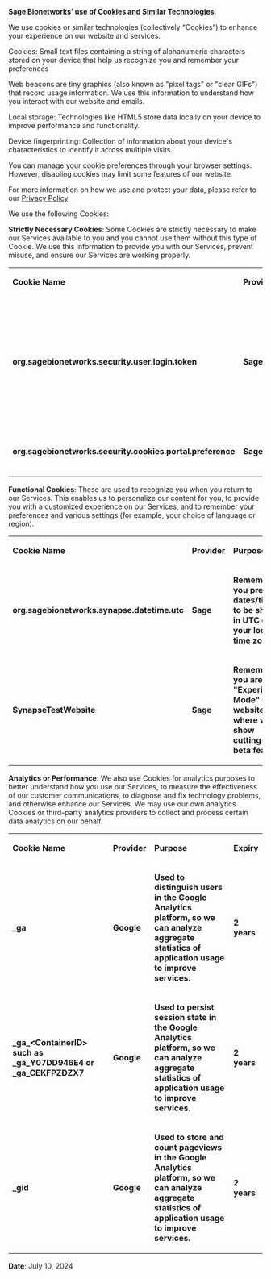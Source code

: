 **Sage Bionetworks’ use of Cookies and Similar Technologies.**  

We use cookies or similar technologies (collectively “Cookies”) to enhance your experience on our website and services.  

Cookies: Small text files containing a string of alphanumeric characters stored on your device that help us recognize you and remember your preferences  

Web beacons are tiny graphics (also known as "pixel tags" or "clear GIFs") that record usage information. We use this information to understand how you interact with our website and emails.  

Local storage: Technologies like HTML5 store data locally on your device to improve performance and functionality.  

Device fingerprinting: Collection of information about your device's characteristics to identify it across multiple visits.  

You can manage your cookie preferences through your browser settings. However, disabling cookies may limit some features of our website.  

For more information on how we use and protect your data, please refer to our [<u>Privacy Policy</u>](https://s3.amazonaws.com/static.synapse.org/governance/SynapsePrivacyPolicy.pdf).  

We use the following Cookies:  

**Strictly Necessary Cookies**: Some Cookies are strictly necessary to make our Services available to you and you cannot use them without this type of Cookie. We use this information to provide you with our Services, prevent misuse, and ensure our Services are working properly.  

   

<table style="width:100%;">
<colgroup>
<col style="width: 40%" />
<col style="width: 12%" />
<col style="width: 34%" />
<col style="width: 13%" />
</colgroup>
<tbody>
<tr>
<td style="text-align: left;">
<p><strong>Cookie Name</strong></p>
</td>
<td style="text-align: left;">
<p><strong>Provider</strong></p>
</td>
<td style="text-align: left;">
<p><strong>Purpose</strong></p>
</td>
<td style="text-align: left;">
<p><strong>Expiry</strong></p>
</td>
</tr>
<tr>
<td style="text-align: left;">
<p><strong>org.sagebionetworks.security.user.login.token</strong></p>
</td>
<td style="text-align: left;">
<p><strong>Sage</strong></p>
</td>
<td style="text-align: left;">
<p><strong>This Secure HttpOnly cookie tracks user login state</strong></p>
</td>
<td style="text-align: left;">
<p><strong>10 days, but the access token is invalid after 24 hours.</strong></p>
</td>
</tr>
<tr>
<td style="text-align: left;">
<p><strong>org.sagebionetworks.security.cookies.portal.preference</strong></p>
</td>
<td style="text-align: left;">
<p><strong>Sage</strong></p>
</td>
<td style="text-align: left;">
<p><strong>Remember your cookie preferences</strong></p>
</td>
<td style="text-align: left;"><strong>1 year</strong></td>
</tr>
</tbody>
</table>  



**Functional Cookies**: These are used to recognize you when you return to our Services. This enables us to personalize our content for you, to provide you with a customized experience on our Services, and to remember your preferences and various settings (for example, your choice of language or region).  

   

<table>
<colgroup>
<col style="width: 41%" />
<col style="width: 12%" />
<col style="width: 35%" />
<col style="width: 10%" />
</colgroup>
<tbody>
<tr>
<td style="text-align: left;">
<p><strong>Cookie Name</strong></p>
</td>
<td style="text-align: left;">
<p><strong>Provider</strong></p>
</td>
<td style="text-align: left;">
<p><strong>Purpose</strong></p>
</td>
<td style="text-align: left;">
<p><strong>Expiry</strong></p>
</td>
</tr>
<tr>
<td style="text-align: left;">
<p><strong>org.sagebionetworks.synapse.datetime.utc</strong></p>
</td>
<td style="text-align: left;">
<p><strong>Sage</strong></p>
</td>
<td style="text-align: left;">
<p><strong>Remember if you prefer dates/times to be shown in UTC or in your local time zone.</strong></p>
</td>
<td style="text-align: left;">
<p><strong>1 year</strong></p>
</td>
</tr>
<tr>
<td style="text-align: left;">
<p><strong>SynapseTestWebsite</strong></p>
</td>
<td style="text-align: left;">
<p><strong>Sage</strong></p>
</td>
<td style="text-align: left;">
<p><strong>Remember if you are in "Experimental Mode" on the website, where we show cutting-edge beta features</strong></p>
</td>
<td style="text-align: left;">
<p><strong>Session</strong></p>
</td>
</tr>
</tbody>
</table>  
   

**Analytics or Performance**: We also use Cookies for analytics purposes to better understand how you use our Services, to measure the effectiveness of our customer communications, to diagnose and fix technology problems, and otherwise enhance our Services. We may use our own analytics Cookies or third-party analytics providers to collect and process certain data analytics on our behalf.  

   

<table style="width:100%;">
<colgroup>
<col style="width: 42%" />
<col style="width: 11%" />
<col style="width: 35%" />
<col style="width: 11%" />
</colgroup>
<tbody>
<tr>
<td style="text-align: left;">
<p><strong>Cookie Name</strong></p>
</td>
<td style="text-align: left;">
<p><strong>Provider</strong></p>
</td>
<td style="text-align: left;">
<p><strong>Purpose</strong></p>
</td>
<td style="text-align: left;">
<p><strong>Expiry</strong></p>
</td>
</tr>
<tr>
<td style="text-align: left;">
<p><strong>_ga</strong></p>
</td>
<td style="text-align: left;">
<p><strong>Google</strong></p>
</td>
<td style="text-align: left;">
<p><strong>Used to distinguish users in the Google Analytics platform, so we can analyze aggregate statistics of application usage to improve services.</strong></p>
</td>
<td style="text-align: left;">
<p><strong>2 years</strong></p>
</td>
</tr>
<tr>
<td style="text-align: left;">
<p><strong>_ga_&lt;ContainerID&gt; such as _ga_Y07DD946E4 or _ga_CEKFPZDZX7</strong></p>
</td>
<td style="text-align: left;">
<p><strong>Google</strong></p>
</td>
<td style="text-align: left;">
<p><strong>Used to persist session state in the Google Analytics platform, so we can analyze aggregate statistics of application usage to improve services.</strong></p>
</td>
<td style="text-align: left;">
<p><strong>2 years</strong></p>
</td>
</tr>
<tr>
<td style="text-align: left;">
<p><strong>_gid</strong></p>
</td>
<td style="text-align: left;">
<p><strong>Google</strong></p>
</td>
<td style="text-align: left;">
<p><strong>Used to store and count pageviews in the Google Analytics platform, so we can analyze aggregate statistics of application usage to improve services.</strong></p>
</td>
<td style="text-align: left;">
<p><strong> 2 years</strong></p>
</td>
</tr>
</tbody>
</table>  

**Date**:  July 10, 2024
